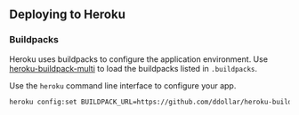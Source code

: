 ## Deploying to Heroku

### Buildpacks

Heroku uses buildpacks to configure the application environment. Use [heroku-buildpack-multi](https://github.com/ddollar/heroku-buildpack-multi) to load the buildpacks listed in `.buildpacks`.

Use the `heroku` command line interface to configure your app.

```bash
heroku config:set BUILDPACK_URL=https://github.com/ddollar/heroku-buildpack-multi --app APPNAME
```

